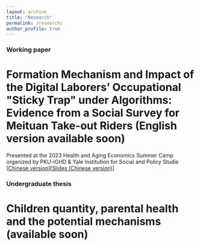 ```yaml
---
layout: archive
title: "Research"
permalink: /research/
author_profile: true
---
```


### Working paper

# Formation Mechanism and Impact of the Digital Laborers’ Occupational "Sticky Trap" under Algorithms: Evidence from a Social Survey for Meituan Take-out Riders (English version available soon)

Presented at the 2023 Health and Aging Economics Summer Camp organized by PKU-iGHD & Yale Institution for Social and Policy Studie
[[Chinese version](/files/Digital_Laborers_Stricky_Trap.pdf)][[Slides (Chinese version)](/files/slides.pdf)]


### Undergraduate thesis 
# Children quantity, parental health and the potential mechanisms (available soon)


